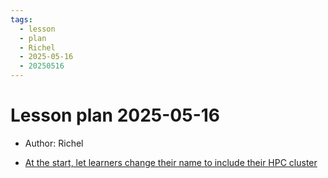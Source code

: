 ```yaml
---
tags:
  - lesson
  - plan
  - Richel
  - 2025-05-16
  - 20250516
---
```


# Lesson plan 2025-05-16

- Author: Richel

- [At the start, let learners change their name to include their HPC cluster](https://github.com/UPPMAX/naiss_file_transfer_course/issues/35)
